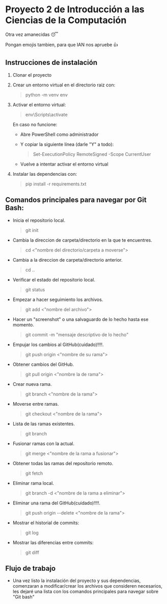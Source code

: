 # Proyecto 2 de Introducción a las Ciencias de la Computación
Otra vez amanecidas 😴</p>
Pongan emojis tambien, para que IAN nos apruebe 👍</p>
## Instrucciones de instalación
1. Clonar el proyecto
2. Crear un entorno virtual en el directorio raiz con:
    >python -m venv env
3. Activar el entorno virtual:
    >env\Scripts\activate</p>
    
    En caso no funcione:</p>
    - Abre PowerShell como administrador</p>
    - Y copiar la siguiente línea (darle "Y" a todo):</p>
        >Set-ExecutionPolicy RemoteSigned -Scope CurrentUser</p>
    - Vuelve a intentar activar el entorno virtual
4. Instalar las dependencias con:
    >pip install -r requirements.txt
## Comandos principales para navegar por Git Bash:
- Inicia el repositorio local.
    > git init
- Cambia la direccion de carpeta/directorio en la que te encuentres.
    > cd <"nombre del directorio/carpeta a moverse">
    
- Cambia a la direccion de carpeta/directorio anterior.
    >cd ..
- Verificar el estado del repositorio local.
    >git status
- Empezar a hacer seguimiento  los archivos.
    >git add <"nombre del archivo">
- Hacer un "screenshot" o una salvaguardo de lo hecho hasta ese momento.
    >git commit -m "mensaje descriptivo de lo hecho"    
- Empujar los cambios al GitHub(cuidado)‼️‼️.
    >git push origin <"nombre de su rama">
- Obtener cambios del GitHub.
    >git pull origin <"nombre la de rama">
- Crear nueva rama.
    >git branch <"nombre de la rama">
- Moverse entre ramas.
    >git checkout <"nombre de la rama">
- Lista de las ramas existentes.
    >git branch
- Fusionar ramas con la actual.
    >git merge <"nombre de la rama a fusionar">
- Obtener todas las ramas del repositorio remoto.
    >git fetch
- Eliminar rama local.
    >git branch -d <"nombre de la rama a eliminar">
- Eliminar una rama del GitHub(cuidado)‼️‼️.
    >git push origin --delete <"nombre de la rama">
- Mostrar el historial de commits:
    >git log
- Mostrar las diferencias entre commits:
    >git diff

## Flujo de trabajo 
- Una vez listo la instalación del proyecto y sus dependencias, comenzaran a modificar/crear los archivos que consideren necesarios, les dejaré una lista con los comandos principales para navegar sobre "Git bash"
